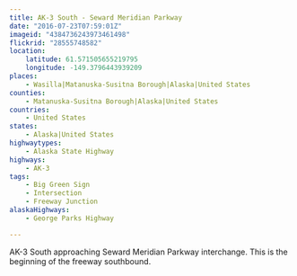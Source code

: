 ```yaml
---
title: AK-3 South - Seward Meridian Parkway
date: "2016-07-23T07:59:01Z"
imageid: "4384736243973461498"
flickrid: "28555748582"
location:
    latitude: 61.571505655219795
    longitude: -149.3796443939209
places:
    - Wasilla|Matanuska-Susitna Borough|Alaska|United States
counties:
    - Matanuska-Susitna Borough|Alaska|United States
countries:
    - United States
states:
    - Alaska|United States
highwaytypes:
    - Alaska State Highway
highways:
    - AK-3
tags:
    - Big Green Sign
    - Intersection
    - Freeway Junction
alaskaHighways:
    - George Parks Highway

---
```

AK-3 South approaching Seward Meridian Parkway interchange.  This is the beginning of the freeway southbound.